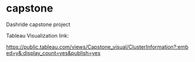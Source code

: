 # capstone
Dashride capstone project

Tableau Visualization link: 

https://public.tableau.com/views/Capstone_visual/ClusterInformation?:embed=y&:display_count=yes&publish=yes